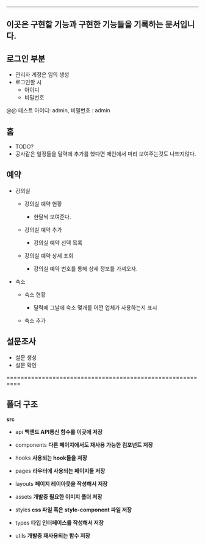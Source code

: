 ----------------------------------------
이곳은 구현할 기능과 구현한 기능들을 기록하는 문서입니다.
----------------------------------------

## 로그인 부분
- 관리자 계정은 임의 생성
- 로그인할 시
    - 아이디
    - 비밀번호

@@ 테스트 아이디: admin, 비밀번호 : admin

## 홈
- TODO?
- 공사같은 일정들을 달력에 추가를 했다면 메인에서 미리 보여주는것도 나쁘지않다.

## 예약
- 강의실
    - 강의실 예약 현황
        - 한달씩 보여준다.

    - 강의실 예약 추가
        - 강의실 예약 선택 목록

    - 강의실 예약 상세 조회
        - 강의실 예약 번호를 통해 상세 정보를 가져오자.
    
- 숙소
    - 숙소 현황
        - 달력에 그날에 숙소 몇개를 어떤 업체가 사용하는지 표시

    - 숙소 추가
## 설문조사
- 설문 생성
- 설문 확인

==========================================================
## 폴더 구조

**src**
- api
    **백엔드 API통신 함수를 이곳에 저장**

- components
    **다른 페이지에서도 재사용 가능한 컴포넌트 저장**

- hooks
    **사용되는 hook들을 저장**

- pages
    **라우터에 사용되는 페이지들 저장**

- layouts
    **페이지 레이아웃을 작성해서 저장**

- assets
    **개발중 필요한 이미지 폴더 저장**

- styles
    **css 파일 혹은 style-component 파일 저장**

- types
    **타입 인터페이스를 작성해서 저장**

- utils
    **개발중 재사용되는 함수 저장**

